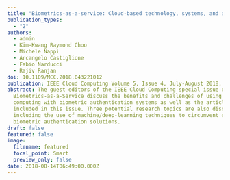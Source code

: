 ```yaml
---
title: "Biometrics-as-a-service: Cloud-based technology, systems, and applications"
publication_types:
  - "2"
authors:
  - admin
  - Kim-Kwang Raymond Choo
  - Michele Nappi
  - Arcangelo Castiglione
  - Fabio Narducci
  - Rajiv Ranjan
doi: 10.1109/MCC.2018.043221012
publication: IEEE Cloud Computing Volume 5, Issue 4, July-August 2018, Pages 33-37
abstract: The guest editors of the IEEE Cloud Computing special issue on
  Biometrics-as-a-Service discuss the benefits and challenges of using cloud
  computing with biometric authentication systems as well as the articles
  included in this issue. Three potential research topics are also discussed,
  including the use of machine/deep-learning techniques to circumvent existing
  biometric authentication solutions.
draft: false
featured: false
image:
  filename: featured
  focal_point: Smart
  preview_only: false
date: 2018-08-14T06:49:00.000Z
---
```

